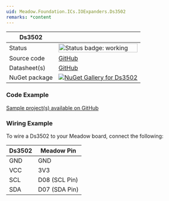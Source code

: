```yaml
---
uid: Meadow.Foundation.ICs.IOExpanders.Ds3502
remarks: *content
---
```


| Ds3502 | |
|--------|--------|
| Status | <img src="https://img.shields.io/badge/Working-brightgreen" style="width: auto; height: -webkit-fill-available;" alt="Status badge: working" /> |
| Source code | [GitHub](https://github.com/WildernessLabs/Meadow.Foundation/tree/main/Source/Meadow.Foundation.Peripherals/ICs.IOExpanders.Ds3502) |
| Datasheet(s) | [GitHub](https://github.com/WildernessLabs/Meadow.Foundation/tree/main/Source/Meadow.Foundation.Peripherals/ICs.IOExpanders.Ds3502/Datasheet) |
| NuGet package | <a href="https://www.nuget.org/packages/Meadow.Foundation.ICs.IOExpanders.Ds3502/" target="_blank"><img src="https://img.shields.io/nuget/v/Meadow.Foundation.ICs.IOExpanders.Ds3502.svg?label=Meadow.Foundation.ICs.IOExpanders.Ds3502" alt="NuGet Gallery for Ds3502" /></a> |

### Code Example

[Sample project(s) available on GitHub](https://github.com/WildernessLabs/Meadow.Foundation/tree/main/Source/Meadow.Foundation.Peripherals/ICs.IOExpanders.Ht16k33/Samples/Ds3502_Sample)

### Wiring Example

To wire a Ds3502 to your Meadow board, connect the following:

| Ds3502  | Meadow Pin    |
|---------|---------------|
| GND     | GND           |
| VCC     | 3V3           |
| SCL     | D08 (SCL Pin) |
| SDA     | D07 (SDA Pin) |
